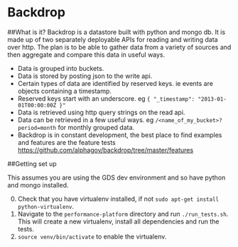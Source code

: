 # Backdrop

##What is it?
Backdrop is a datastore built with python and mongo db. It is made up of two separately deployable APIs for reading and writing data over http. The plan is to be able to gather data from a variety of sources and then aggregate and compare this data in useful ways.

- Data is grouped into buckets.
- Data is stored by posting json to the write api.
- Certain types of data are identified by reserved keys. ie events are objects containing a timestamp.
- Reserved keys start with an underscore. eg `{ "_timestamp": "2013-01-01T00:00:00Z }"`
- Data is retrieved using http query strings on the read api.
- Data can be retrieved in a few useful ways. eg `/<name_of_my_bucket>?period=month` for monthly grouped data.
- Backdrop is in constant development, the best place to find examples and features are the feature tests https://github.com/alphagov/backdrop/tree/master/features

##Getting set up

This assumes you are using the GDS dev environment and so have python and mongo installed.

0. Check that you have virtualenv installed, if not ```sudo apt-get install python-virtualenv```.
1. Navigate to the ```performance-platform``` directory and run ```./run_tests.sh```. This will
create a new virtualenv, install all dependencies and run the tests.
2. ```source venv/bin/activate``` to enable the virtualenv.

